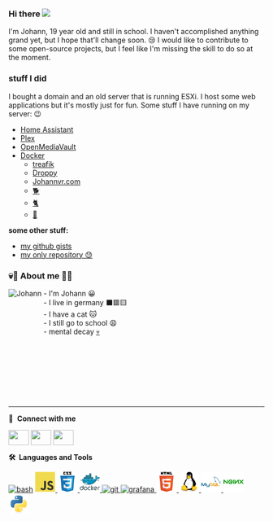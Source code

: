 ### Hi there <a href=""><img src="https://media.giphy.com/media/hvRJCLFzcasrR4ia7z/giphy.gif" width="25px"></a>
I'm Johann, 19 year old and still in school. I haven't accomplished anything grand yet, but I hope that'll change soon. 😢
I would like to contribute to some open-source projects, but I feel like I'm missing the skill to do so at the moment.

### stuff I did

I bought a domain and an old server that is running ESXi. I host some web applications but it's mostly just for fun.
Some stuff I have running on my server: 😉

- [Home Assistant](https://www.home-assistant.io/)
- [Plex](https://www.plex.tv/)
- [OpenMediaVault](https://www.openmediavault.org/)
- [Docker](https://www.docker.com/)
  - [treafik](https://traefik.io/)
  - [Droppy](https://github.com/droppyjs/droppy)
  - [Johannvr.com](https://johannvr.com)
  - [🐕](https://dog.johannvr.com)
  - [🐈](https://cat.johannvr.com)
  - [🧱](https://rock.johannvr.com)

<b>some other stuff:</b>
- [my github gists](https://gist.github.com/JohannVR)
- [my only repository 😓](https://github.com/JohannVR/GoogleSheetsMovieRating)


### 💀🗿 About me 🗿💀

<img src="https://i.imgur.com/UBqLTug.png" alt="Johann" height="200" align="left">

&nbsp;- I'm Johann 😀 <br>
&nbsp;- I live in germany ⬛🟥🟨 <br>
&nbsp;- I have a cat 🐱 <br>
&nbsp;- I still go to school 😩 <br>
&nbsp;- mental decay [💀](https://ill.johannvr.com)

<br clear="left"/>
<br clear="left"/>


---

🔗 &nbsp;**Connect with me**
<p align="left">
<a href="https://twitter.com/Johann_VR" target="blank"><img align="center" src="https://www.svgrepo.com/show/183608/twitter.svg" height="30" width="40" /></a>
<a href="https://stackoverflow.com/users/18163112/johann" target="blank"><img align="center" src="https://www.svgrepo.com/show/354386/stackoverflow-icon.svg" height="30" width="40" /></a>
<a href="https://www.reddit.com/user/Johann_VR" target="blank"><img align="center" src="https://www.svgrepo.com/show/349489/reddit.svg" height="30" width="40" /></a>

<br>


<b>🛠️&nbsp;&nbsp;Languages&nbsp;and&nbsp;Tools</b>
<br/>
<p align="left"></a> <a href="https://www.gnu.org/software/bash/" target="_blank"> <img src="https://www.vectorlogo.zone/logos/gnu_bash/gnu_bash-icon.svg" alt="bash" width="40" height="40"/></a> <a href="https://developer.mozilla.org/en-US/docs/Web/JavaScript" target="_blank"> <img src="https://raw.githubusercontent.com/devicons/devicon/master/icons/javascript/javascript-original.svg" alt="javascript" width="40" height="40"/> </a><a href="https://www.w3schools.com/css/" target="_blank"> <img src="https://raw.githubusercontent.com/devicons/devicon/master/icons/css3/css3-original-wordmark.svg" alt="css3" width="40" height="40"/> </a> <a href="https://www.docker.com/" target="_blank"> <img src="https://raw.githubusercontent.com/devicons/devicon/master/icons/docker/docker-original-wordmark.svg" alt="docker" width="40" height="40"/> </a> <a href="https://git-scm.com/" target="_blank"> <img src="https://www.vectorlogo.zone/logos/git-scm/git-scm-icon.svg" alt="git" width="40" height="40"/> </a> <a href="https://grafana.com" target="_blank"> <img src="https://www.vectorlogo.zone/logos/grafana/grafana-icon.svg" alt="grafana" width="40" height="40"/> </a> <a href="https://www.w3.org/html/" target="_blank"> <img src="https://raw.githubusercontent.com/devicons/devicon/master/icons/html5/html5-original-wordmark.svg" alt="html5" width="40" height="40"/> </a> <a href="https://www.linux.org/" target="_blank"> <img src="https://raw.githubusercontent.com/devicons/devicon/master/icons/linux/linux-original.svg" alt="linux" width="40" height="40"/> </a> <a href="https://www.mysql.com/" target="_blank"> <img src="https://raw.githubusercontent.com/devicons/devicon/master/icons/mysql/mysql-original-wordmark.svg" alt="mysql" width="40" height="40"/> </a> <a href="https://www.nginx.com" target="_blank"> <img src="https://raw.githubusercontent.com/devicons/devicon/master/icons/nginx/nginx-original.svg" alt="nginx" width="40" height="40"/> </a> <a href="https://www.python.org" target="_blank"> <img src="https://raw.githubusercontent.com/devicons/devicon/master/icons/python/python-original.svg" alt="python" width="40" height="40"/> </a> </p>



<!--
**JohannVR/JohannVR** is a ✨ _special_ ✨ repository because its `README.md` (this file) appears on your GitHub profile.

Here are some ideas to get you started:

- 🔭 I’m currently working on ...
- 🌱 I’m currently learning ...
- 👯 I’m looking to collaborate on ...
- 🤔 I’m looking for help with ...
- 💬 Ask me about ...
- 📫 How to reach me: ...
- 😄 Pronouns: ...
- ⚡ Fun fact: ...
-->
